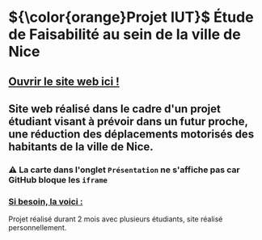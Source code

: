 <h1>${\color{orange}Projet IUT}$ Étude de Faisabilité au sein de la ville de Nice</h1>
<h2>
  
[Ouvrir le site web ici !](https://valuthringer.github.io/IUT_Projet_EtudeFaisabiliteNice)
</h2>
<h2>Site web réalisé dans le cadre d'un projet étudiant visant à prévoir dans un futur proche, une réduction des déplacements motorisés des habitants de la ville de Nice.</h2>

<h3>⚠️ La carte dans l'onglet <code>Présentation</code> ne s'affiche pas car GitHub bloque les <code>iframe</code></h3>
<h3>

[Si besoin, la voici : ](https://macarte.ign.fr/carte/fddff1bbec724fd423b3a442309df8dc/SAE_VILLE_DE_NICE)
</h3>

<p>Projet réalisé durant 2 mois avec plusieurs étudiants, site réalisé personnellement.</p>

